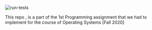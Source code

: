 ![run-tests](../../workflows/run-tests/badge.svg)

This repo , is a part of the 1st Programming assignment that we had to implement for the course of Operating Systems [Fall 2020] 
